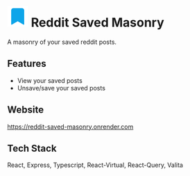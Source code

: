 # ![Alt text](./client/public/favicon.svg) Reddit Saved Masonry

A masonry of your saved reddit posts.

## Features

- View your saved posts
- Unsave/save your saved posts

## Website

https://reddit-saved-masonry.onrender.com

## Tech Stack

React, Express, Typescript, React-Virtual, React-Query, Valita
